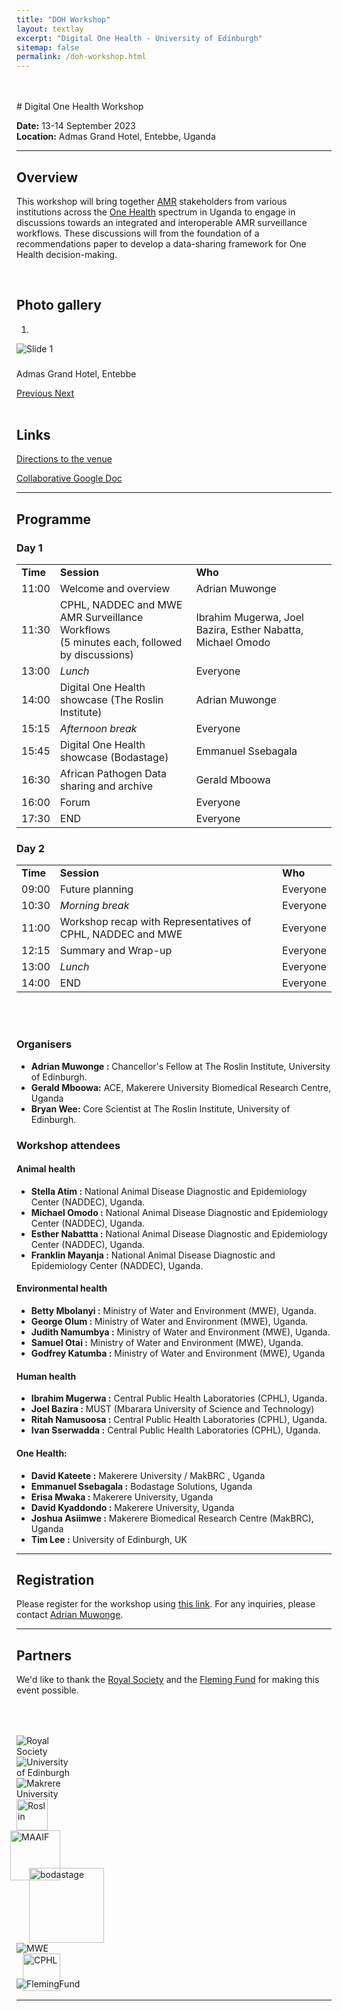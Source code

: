 ```yaml
---
title: "DOH Workshop"
layout: textlay
excerpt: "Digital One Health - University of Edinburgh"
sitemap: false
permalink: /doh-workshop.html
---
```



<br>
<br>
# Digital One Health Workshop

**Date:** 13-14 September 2023  
**Location:** Admas Grand Hotel, Entebbe, Uganda

---

## Overview

This workshop will bring together [AMR](https://www.who.int/news-room/fact-sheets/detail/antimicrobial-resistance) stakeholders from various institutions across the [One Health](https://www.who.int/health-topics/one-health) spectrum in Uganda to engage in discussions towards an integrated and interoperable AMR surveillance workflows. These discussions will from the foundation of a recommendations paper to develop a data-sharing framework for One Health decision-making. 

<br>

## Photo gallery

<div id="carousel" class="carousel slide col-md-8 fixed-carousel" data-ride="carousel" data-interval="4000" data-pause="hover">

<!-- Menu -->
<ol class="carousel-indicators">
    <li data-target="#carousel" data-slide-to="0" class="active"></li>
</ol>

<!-- Items -->
<div class="carousel-inner" markdown="0">
    <div class="item active">
        <img src="{{ site.url }}{{ site.baseurl }}/images/slider7001400/AdmasHotelEntebbe.jpeg" alt="Slide 1" />
        <!-- Caption -->
        <div class="carousel-caption">
            <h3></h3>
            <p>Admas Grand Hotel, Entebbe</p>
        </div>
    </div>
</div>

  <a class="left carousel-control" href="#carousel" role="button" data-slide="prev">
    <span class="glyphicon glyphicon-chevron-left" aria-hidden="true"></span>
    <span class="sr-only">Previous</span>
  </a>
  <a class="right carousel-control" href="#carousel" role="button" data-slide="next">
    <span class="glyphicon glyphicon-chevron-right" aria-hidden="true"></span>
    <span class="sr-only">Next</span>
  </a>
</div>
<div class="clearfix"></div> <!-- This will clear any floats, prevents appearing side by side  -->
<br>

## Links

[Directions to the venue](https://goo.gl/maps/8FSnLcaNmjTi1jCJA)

[Collaborative Google Doc](https://docs.google.com/document/d/1ViO6P-YCjokTZoEsuEQookFBedAwUvraO8WYfKdZamo/edit?usp=sharing)

---

## Programme

<div class="col-md-10">
<h3>Day 1</h3>
<table class="table table-striped">
    <tr> <td><b>Time</b></td>  <td><b>Session</b></td> <td><b>Who</b></td></tr>
    <tr> <td>11:00</td>  <td>Welcome and overview</td> <td>Adrian Muwonge</td></tr>
    <tr> <td>11:30</td>  <td>CPHL, NADDEC and MWE AMR Surveillance Workflows<br>(5 minutes each, followed by discussions)</td> <td>Ibrahim Mugerwa, Joel Bazira, Esther Nabatta, Michael Omodo</td></tr>
    <tr> <td>13:00</td>  <td><i>Lunch</i></td> <td>Everyone</td></tr>
    <tr> <td>14:00</td>  <td>Digital One Health showcase (The Roslin Institute)</td> <td>Adrian Muwonge</td></tr>
    <tr> <td>15:15</td>  <td><i>Afternoon break</i></td> <td>Everyone</td></tr>
    <tr> <td>15:45</td>  <td>Digital One Health showcase (Bodastage)</td> <td>Emmanuel Ssebagala</td></tr>
    <tr> <td>16:30</td>  <td>African Pathogen Data sharing and archive</td> <td>Gerald Mboowa</td></tr>
    <tr> <td>16:00</td>  <td>Forum</td> <td>Everyone</td></tr>
    <tr> <td>17:30</td>  <td>END</td> <td>Everyone</td></tr>
</table>

<h3>Day 2</h3>
<table class="table table-striped">
    <tr> <td><b>Time</b></td>  <td><b>Session</b></td> <td><b>Who</b></td></tr>
    <tr> <td>09:00</td>  <td>Future planning</td> <td>Everyone</td></tr>
    <tr> <td>10:30</td>  <td><i>Morning break</i></td> <td>Everyone</td></tr>
    <tr> <td>11:00</td>  <td>Workshop recap with Representatives of CPHL, NADDEC and MWE</td> <td>Everyone</td></tr>
    <tr> <td>12:15</td>  <td>Summary and Wrap-up</td> <td>Everyone</td></tr>
    <tr> <td>13:00</td>  <td><i>Lunch</i></td> <td>Everyone</td></tr>
    <tr> <td>14:00</td>  <td>END</td> <td>Everyone</td></tr>
</table>
</div>
<br>
<div class="clearfix"></div> <!-- This will clear any floats, prevents appearing side by side  -->

<br>

### Organisers

* **Adrian Muwonge :** Chancellor's Fellow at The Roslin Institute, University of Edinburgh.
* **Gerald Mboowa:** ACE, Makerere University Biomedical Research Centre, Uganda
* **Bryan Wee:** Core Scientist at The Roslin Institute, University of Edinburgh.

### Workshop attendees

#### Animal health

* **Stella Atim :** National Animal Disease Diagnostic and Epidemiology Center (NADDEC), Uganda.
* **Michael Omodo :** National Animal Disease Diagnostic and Epidemiology Center (NADDEC), Uganda.
* **Esther Nabattta :** National Animal Disease Diagnostic and Epidemiology Center (NADDEC), Uganda.
* **Franklin Mayanja :** National Animal Disease Diagnostic and Epidemiology Center (NADDEC), Uganda.

#### Environmental health

* **Betty Mbolanyi  :** Ministry of Water and Environment (MWE), Uganda.
* **George Olum :** Ministry of Water and Environment (MWE), Uganda.
* **Judith Namumbya :** Ministry of Water and Environment (MWE), Uganda.
* **Samuel Otai :** Ministry of Water and Environment (MWE), Uganda.
* **Godfrey Katumba :** Ministry of Water and Environment (MWE), Uganda

#### Human health

* **Ibrahim Mugerwa :** Central Public Health Laboratories (CPHL), Uganda.
* **Joel Bazira :** MUST (Mbarara University of Science and Technology)
* **Ritah Namusoosa :** Central Public Health Laboratories (CPHL), Uganda.
* **Ivan Sserwadda :** Central Public Health Laboratories (CPHL), Uganda.

#### One Health:

* **David Kateete :** Makerere University / MakBRC , Uganda
* **Emmanuel Ssebagala :** Bodastage Solutions, Uganda
* **Erisa Mwaka :** Makerere University, Uganda
* **David Kyaddondo :** Makerere University, Uganda
* **Joshua Asiimwe :** Makerere Biomedical Research Centre (MakBRC), Uganda
* **Tim Lee :** University of Edinburgh, UK

---

## Registration

Please register for the workshop using [this link](https://forms.office.com/e/bRCAEwFQ7t). For any inquiries, please contact [Adrian Muwonge](mailto:adrian.muwonge@roslin.ed.ac.uk).

---

## Partners

We'd like to thank the [Royal Society](https://royalsociety.org/) and the [Fleming Fund](https://www.flemingfund.org/) for making this event possible.


<div class="container">

<div class="row">
  <div class="col-lg-2 col-md-3 col-4"><img src="{{ site.url }}{{ site.baseurl }}/images/logopic/RoyalSoc.png" class="img-fluid" alt="Royal Society" style="margin-top: 50px; max-width: 100px">
  </div> <!-- Image 1 -->
  <div class="col-lg-2 col-md-3 col-4 py-3"><img src="{{ site.url }}{{ site.baseurl }}/images/logopic/logo-edinburgh.png" class="img-fluid" alt="University of Edinburgh" style="max-width:7em">
  </div> <!-- Image 2 -->
  <div class="col-lg-2 col-md-3 col-4 py-3"><img src="{{ site.url }}{{ site.baseurl }}/images/logopic/logo-makerere.jpg" class="img-fluid" alt="Makrere University" style="max-width:8em">
  </div> <!-- Image 3 -->
</div>

<div class="row">
  <div class="col-lg-2 col-md-3 col-4"><img src="{{ site.url }}{{ site.baseurl }}/images/logopic/roslin_logo.jpg" class="img-fluid" alt="Roslin" style="height: 50px">
  </div>
  <div class="col-lg-2 col-md-3 col-4"><img src="{{ site.url }}{{ site.baseurl }}/images/logopic/maaif2.jpeg" class="img-fluid" alt="MAAIF" style="margin-left: -10px; height: 80px">
  </div> <!-- Image 3 -->
  <div class="col-lg-2 col-md-3 col-4 my-4 px-4"><img src="{{ site.url }}{{ site.baseurl }}/images/logopic/logo-bodastage.svg" class="img-fluid" alt="bodastage" style="margin-left: 20px; margin-top: -20px; height: 120px">
  </div> <!-- Image 3 -->
</div>

<div class="row">
  <div class="col-12"><img src="{{ site.url }}{{ site.baseurl }}/images/logopic/mwe.png" class="img-fluid" alt="MWE" style="max-width: 30%">
  </div> <!-- Image 3 -->
</div>

<div class="row">
  <div class="col-12"><img src="{{ site.url }}{{ site.baseurl }}/images/logopic/cphl.png" class="img-fluid" alt="CPHL" style="margin-left: 10px; height: 60px">
  </div> <!-- Image 1 -->
</div>

<div class="row">
  <div class="col-12"><img src="{{ site.url }}{{ site.baseurl }}/images/logopic/flemingfund.jpeg" class="img-fluid" alt="FlemingFund" style="margin-top: -20px; max-width: 30%">
  </div> <!-- Image 3 -->
</div>

</div>


---